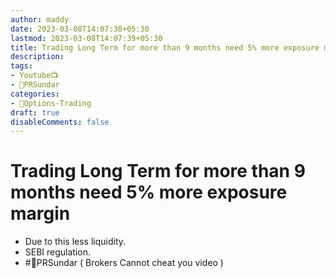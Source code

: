 ```yaml
---
author: maddy
date: 2023-03-08T14:07:38+05:30
lastmod: 2023-03-08T14:07:39+05:30
title: Trading Long Term for more than 9 months need 5% more exposure margin
description: 
tags:
- Youtube📺
- 🧔PRSundar 
categories: 
- 🤹Options-Trading
draft: true
disableComments: false
---
```

# Trading Long Term for more than 9 months need 5% more exposure margin
- Due to this less liquidity.
- SEBI regulation.
- #🧔PRSundar ( Brokers Cannot cheat you video )